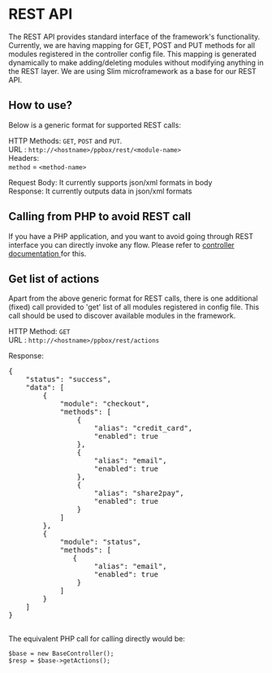 REST API
===========
The REST API provides standard interface of the framework's functionality. Currently, we are having mapping for GET, POST and PUT methods for all modules registered in the controller config file. This mapping is generated dynamically to make adding/deleting modules without modifying anything in the REST layer. We are using Slim microframework as a base for our REST API.

How to use?
--------------
Below is a generic format for supported REST calls:

HTTP Methods: `GET`, `POST` and `PUT`. <br>
URL : `http://<hostname>/ppbox/rest/<module-name>`<br>
Headers: <br>
`method` = `<method-name>`<br>

Request Body: It currently supports  json/xml formats in body <br>
Response: It currently outputs data in json/xml formats 

Calling from PHP to avoid REST call
-----------------------------------------
If you have a PHP application, and you want to avoid going through REST interface you can directly invoke any flow. Please refer to <a href="https://github.com/vaibhav276/ppbox/tree/public/controller#calling-directly-from-php-application"> controller documentation </a> for this.

Get list of actions
----------------------
Apart from the above generic format for REST calls, there is one additional (fixed) call provided to 'get' list of all modules registered in config file. This call should be used to discover available modules in the framework.

HTTP Method: `GET`<br>
URL : `http://<hostname>/ppbox/rest/actions`<br>

Response:
<pre>
{
    "status": "success",
    "data": [
        {
            "module": "checkout",
            "methods": [
                {
                    "alias": "credit_card",
                    "enabled": true
                },                
                {
                    "alias": "email",
                    "enabled": true
                },
                {
                    "alias": "share2pay",
                    "enabled": true
                }
            ]
        },        
        {
            "module": "status",
            "methods": [
               {
                    "alias": "email",
                    "enabled": true
                }
            ]
        }
    ]
}

</pre>

The equivalent PHP call for calling directly would be:

	$base = new BaseController();
	$resp = $base->getActions();

